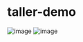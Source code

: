 # taller-demo
![image](https://github.com/user-attachments/assets/dca63a0b-e89e-44e7-b076-6de8e7640bed)
![image](https://github.com/user-attachments/assets/95ac9308-9ec6-482e-a136-9a0fa8786fd5)
